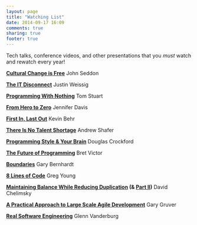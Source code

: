 ```yaml
---
layout: page
title: "Watching List"
date: 2014-09-17 16:09
comments: true
sharing: true
footer: true
---
```


Tech talks, conference videos, and other presentations that you _must_ watch and rewatch every year!

**[Cultural Change is Free](http://vimeo.com/4670102)** John Seddon

**[The IT Disconnect](https://sysadmincasts.com/episodes/15-the-it-disconnect)** Justin Weissig

**[Programming With Nothing](http://rubymanor.org/3/videos/programming_with_nothing/)** Tom Stuart

**[From Hero to Zero](http://new.livestream.com/accounts/1466347/events/3044568/videos/52394934)** Jennifer Davis

**[First In, Last Out](http://new.livestream.com/accounts/1466347/events/3044568/videos/52304739)** Kevin Behr

**[There Is No Talent Shortage](https://www.youtube.com/watch?v=P_sWGl7MzhU)** Andrew Shafer

**[Programming Style & Your Brain](https://www.youtube.com/watch?v=taaEzHI9xyY&index=8&list=PL7664379246A246CB)** Douglas Crockford

**[The Future of Programming](https://www.youtube.com/watch?v=8pTEmbeENF4)** Bret Victor

**[Boundaries](https://www.destroyallsoftware.com/talks/boundaries)** Gary Bernhardt

**[8 Lines of Code](http://www.infoq.com/presentations/8-lines-code-refactoring)** Greg Young

**[Maintaining Balance While Reducing Duplication](http://www.confreaks.com/videos/434-rubyconf2010-maintaining-balance-while-reducing-duplication) (& [Part II](https://www.youtube.com/watch?v=UvlyJv0eIf8))** David Chelimsky

**[A Practical Approach to Large Scale Agile Development](https://www.youtube.com/watch?v=2QGYEwghRSM)** Gary Gruver

**[Real Software Engineering](https://www.youtube.com/watch?v=NP9AIUT9nos)** Glenn Vanderburg
